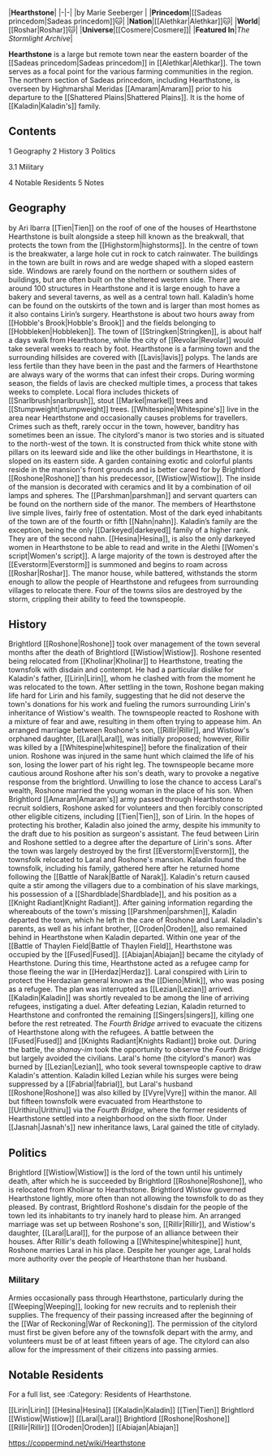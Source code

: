 |**Hearthstone**|
|-|-|
|by  Marie Seeberger |
|**Princedom**|[[Sadeas princedom\|Sadeas princedom]]🐱︎|
|**Nation**|[[Alethkar\|Alethkar]]🐱︎|
|**World**|[[Roshar\|Roshar]]🐱︎|
|**Universe**|[[Cosmere\|Cosmere]]|
|**Featured In**|*The Stormlight Archive*|

**Hearthstone** is a large but remote town near the eastern boarder of the [[Sadeas princedom\|Sadeas princedom]] in [[Alethkar\|Alethkar]]. The town serves as a focal point for the various farming communities in the region. The northern section of Sadeas princedom, including Hearthstone, is overseen by Highmarshal Meridas [[Amaram\|Amaram]] prior to his departure to the [[Shattered Plains\|Shattered Plains]].
It is the home of [[Kaladin\|Kaladin's]] family.

## Contents

1 Geography
2 History
3 Politics

3.1 Military


4 Notable Residents
5 Notes


## Geography
 by  Ari Ibarra  [[Tien\|Tien]] on the roof of one of the houses of Hearthstone
Hearthstone is built alongside a steep hill known as the breakwall, that protects the town from the [[Highstorm\|highstorms]]. In the centre of town is the breakwater, a large hole cut in rock to catch rainwater. The buildings in the town are built in rows and are wedge shaped with a sloped eastern side. Windows are rarely found on the northern or southern sides of buildings, but are often built on the sheltered western side. There are around 100 structures in Hearthstone and it is large enough to have a bakery and several taverns, as well as a central town hall. Kaladin’s home can be found on the outskirts of the town and is larger than most homes as it also contains Lirin’s surgery.
Hearthstone is about two hours away from [[Hobble's Brook\|Hobble's Brook]] and the fields belonging to [[Hobbleken\|Hobbleken]]. The town of [[Stringken\|Stringken]], is about half a days walk from Hearthstone, while the city of [[Revolar\|Revolar]] would take several weeks to reach by foot.
Hearthstone is a farming town and the surrounding hillsides are covered with [[Lavis\|lavis]] polyps. The lands are less fertile than they have been in the past and the farmers of Hearthstone are always wary of the worms that can infest their crops. During worming season, the fields of lavis are checked multiple times, a process that takes weeks to complete. Local flora includes thickets of [[Snarlbrush\|snarlbrush]], stout [[Markel\|markel]] trees and [[Stumpweight\|stumpweight]] trees. [[Whitespine\|Whitespine's]] live in the area near Hearthstone and occasionally causes problems for travellers. Crimes such as theft, rarely occur in the town, however, banditry has sometimes been an issue.
The citylord's manor is two stories and is situated to the north-west of the town. It is constructed from thick white stone with pillars on its leeward side and like the other buildings in Hearthstone, it is sloped on its eastern side. A garden containing exotic and colorful plants reside in the mansion's front grounds and is better cared for by Brightlord [[Roshone\|Roshone]] than his predecessor, [[Wistiow\|Wistiow]]. The inside of the mansion is decorated with ceramics and lit by a combination of oil lamps and spheres. The [[Parshman\|parshman]] and servant quarters can be found on the northern side of the manor.
The members of Hearthstone live simple lives, fairly free of ostentation. Most of the dark eyed inhabitants of the town are of the fourth or fifth [[Nahn\|nahn]]. Kaladin’s family are the exception, being the only [[Darkeyed\|darkeyed]] family of a higher rank. They are of the second nahn. [[Hesina\|Hesina]], is also the only darkeyed women in Hearthstone to be able to read and write in the Alethi [[Women's script\|Women's script]].
A large majority of the town is destroyed after the [[Everstorm\|Everstorm]] is summoned and begins to roam across [[Roshar\|Roshar]]. The manor house, while battered, withstands the storm enough to allow the people of Hearthstone and refugees from surrounding villages to relocate there. Four of the towns silos are destroyed by the storm, crippling their ability to feed the townspeople.

## History
Brightlord [[Roshone\|Roshone]] took over management of the town several months after the death of Brightlord [[Wistiow\|Wistiow]]. Roshone resented being relocated from [[Kholinar\|Kholinar]] to Hearthstone, treating the townsfolk with disdain and contempt. He had a particular dislike for Kaladin's father, [[Lirin\|Lirin]], whom he clashed with from the moment he was relocated to the town. After settling in the town, Roshone began making life hard for Lirin and his family, suggesting that he did not deserve the town's donations for his work and fueling the rumors surrounding Lirin's inheritance of Wistiow's wealth.
The townspeople reacted to Roshone with a mixture of fear and awe, resulting in them often trying to appease him. An arranged marriage between Roshone's son, [[Rillir\|Rillir]], and Wistiow's orphaned daughter, [[Laral\|Laral]], was initially proposed; however, Rillir was killed by a [[Whitespine\|whitespine]] before the finalization of their union. Roshone was injured in the same hunt which claimed the life of his son, losing the lower part of his right leg. The townspeople became more cautious around Roshone after his son's death, wary to provoke a negative response from the brightlord. Unwilling to lose the chance to access Laral's wealth, Roshone married the young woman in the place of his son.
When Brightlord [[Amaram\|Amaram's]] army passed through Hearthstone to recruit soldiers, Roshone asked for volunteers and then forcibly conscripted other eligible citizens, including [[Tien\|Tien]], son of Lirin. In the hopes of protecting his brother, Kaladin also joined the army, despite his immunity to the draft due to his position as surgeon's assistant. The feud between Lirin and Roshone settled to a degree after the departure of Lirin's sons.
After the town was largely destroyed by the first [[Everstorm\|Everstorm]], the townsfolk relocated to Laral and Roshone's mansion. Kaladin found the townsfolk, including his family, gathered here after he returned home following the [[Battle of Narak\|Battle of Narak]]. Kaladin's return caused quite a stir among the villagers due to a combination of his slave markings, his possession of a [[Shardblade\|Shardblade]], and his position as a [[Knight Radiant\|Knight Radiant]]. After gaining information regarding the whereabouts of the town's missing [[Parshmen\|parshmen]], Kaladin departed the town, which he left in the care of Roshone and Laral. Kaladin's parents, as well as his infant brother, [[Oroden\|Oroden]], also remained behind in Hearthstone when Kaladin departed.
Within one year of the [[Battle of Thaylen Field\|Battle of Thaylen Field]], Hearthstone was occupied by the [[Fused\|Fused]]. [[Abiajan\|Abiajan]] became the citylady of Hearthstone. During this time, Hearthstone acted as a refugee camp for those fleeing the war in [[Herdaz\|Herdaz]]. Laral conspired with Lirin to protect the Herdazian general known as the [[Dieno\|Mink]], who was posing as a refugee. The plan was interrupted as [[Lezian\|Lezian]] arrived. [[Kaladin\|Kaladin]] was shortly revealed to be among the line of arriving refugees, instigating a duel. After defeating Lezian, Kaladin returned to Hearthstone and confronted the remaining [[Singers\|singers]], killing one before the rest retreated. The *Fourth Bridge* arrived to evacuate the citizens of Hearthstone along with the refugees. A battle between the [[Fused\|Fused]] and [[Knights Radiant\|Knights Radiant]] broke out. During the battle, the *shanay-im* took the opportunity to observe the *Fourth Bridge* but largely avoided the civilians. Laral's home (the citylord's manor) was burned by [[Lezian\|Lezian]], who took several townspeople captive to draw Kaladin's attention. Kaladin killed Lezian while his surges were being suppressed by a [[Fabrial\|fabrial]], but Laral's husband [[Roshone\|Roshone]] was also killed by [[Vyre\|Vyre]] within the manor.
All but fifteen townsfolk were evacuated from Hearthstone to [[Urithiru\|Urithiru]] via the *Fourth Bridge*, where the former residents of Hearthstone settled into a neighborhood on the sixth floor. Under [[Jasnah\|Jasnah's]] new inheritance laws, Laral gained the title of citylady.

## Politics
Brightlord [[Wistiow\|Wistiow]] is the lord of the town until his untimely death, after which he is succeeded by Brightlord [[Roshone\|Roshone]], who is relocated from Kholinar to Hearthstone. Brightlord Wistiow governed Hearthstone lightly, more often than not allowing the townsfolk to do as they pleased. By contrast, Brightlord Roshone's disdain for the people of the town led its inhabitants to try inanely hard to please him.
An arranged marriage was set up between Roshone's son, [[Rillir\|Rillir]], and Wistiow's daughter, [[Laral\|Laral]], for the purpose of an alliance between their houses. After Rillir's death following a [[Whitespine\|whitespine]] hunt, Roshone marries Laral in his place. Despite her younger age, Laral holds more authority over the people of Hearthstone than her husband.

### Military
Armies occasionally pass through Hearthstone, particularly during the [[Weeping\|Weeping]], looking for new recruits and to replenish their supplies. The frequency of their passing increased after the beginning of the [[War of Reckoning\|War of Reckoning]]. The permission of the citylord must first be given before any of the townsfolk depart with the army, and volunteers must be of at least fifteen years of age. The citylord can also allow for the impressment of their citizens into passing armies.

## Notable Residents
For a full list, see :Category: Residents of Hearthstone.

[[Lirin\|Lirin]]
[[Hesina\|Hesina]]
[[Kaladin\|Kaladin]]
[[Tien\|Tien]]
Brightlord [[Wistiow\|Wistiow]]
[[Laral\|Laral]]
Brightlord [[Roshone\|Roshone]]
[[Rillir\|Rillir]]
[[Oroden\|Oroden]]
[[Abiajan\|Abiajan]]



https://coppermind.net/wiki/Hearthstone
